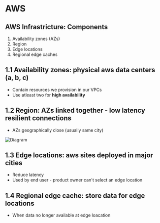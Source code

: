 # AWS

## AWS Infrastricture: Components
1. Availability zones (AZs)
2. Region
3. Edge locations
4. Regional edge caches

## 1.1 Availability zones: physical aws data centers (a, b, c)
* Contain resources we provision in our VPCs
* Use atleast two for **high availability**
## 1.2 Region: AZs linked together - low latency resilient connections
* AZs geographically close (usually same city)

![Diagram](https://github.com/Assad-Zahieer/BobsProject/blob/master/aws-infrastructure.jpg)

## 1.3 Edge locations: aws sites deployed in major cities
* Reduce latency
* Used by end user - product owner can't select an edge location

## 1.4 Regional edge cache: store data for edge locations
* When data no longer available at edge loacation
